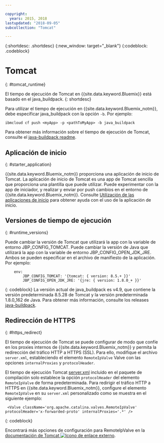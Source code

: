 ```yaml
---

copyright:
  years: 2015, 2018
lastupdated: "2018-09-05"
subcollection: "Tomcat"

---
```


{:shortdesc: .shortdesc}
{:new_window: target="_blank"}
{:codeblock: .codeblock}


# Tomcat
{: #tomcat_runtime}

El tiempo de ejecución de Tomcat en {{site.data.keyword.Bluemix}} está basado en el java_buildpack.
{: shortdesc}

Para utilizar el tiempo de ejecución en {{site.data.keyword.Bluemix_notm}}, debe especificar java_buildpack con la opción `-b`. Por ejemplo:

```
ibmcloud cf push <myApp> -p <pathToMyApp> -b java_buildpack
```

Para obtener más información sobre el tiempo de ejecución de Tomcat, consulte el
[java-buildpack readme](https://github.com/cloudfoundry/java-buildpack/blob/master/README.md).

## Aplicación de inicio
{: #starter_application}

{{site.data.keyword.Bluemix_notm}} proporciona una aplicación de inicio de Tomcat.  La aplicación de inicio de Tomcat es una app de Tomcat sencilla que proporciona una plantilla que puede utilizar. Puede experimentar con la app de iniciador, y realizar y enviar por push cambios en el entorno de {{site.data.keyword.Bluemix_notm}}. Consulte [Utilización de las aplicaciones de inicio](../common/starter_app_usage.html) para obtener ayuda con el uso de la aplicación de inicio.

## Versiones de tiempo de ejecución
{: #runtime_versions}

Puede cambiar la versión de Tomcat que utilizará la app con la variable de entorno JBP_CONFIG_TOMCAT.
Puede cambiar la versión de Java que utilizará la app con la variable de entorno JBP_CONFIG_OPEN_JDK_JRE.
Ambos se pueden especificar en el archivo de manifiesto de la aplicación.  Por ejemplo:
```
    env:
        JBP_CONFIG_TOMCAT: '{tomcat: { version: 8.5.+ }}'
        JBP_CONFIG_OPEN_JDK_JRE: '{jre: { version: 1.8.0_+ }}'
```
{: codeblock}
La versión actual de java_buildpack es v4.9, que contiene la versión predeterminada 8.5.28 de Tomcat y la versión predeterminada 1.8.0_162 de Java.
Para obtener más información, consulte los releases [java-buildpack](https://github.com/cloudfoundry/java-buildpack/releases/tag/v4.9).

## Redirección de HTTPS
{: #https_redirect}

El tiempo de ejecución de Tomcat se puede configurar de modo que confíe en los proxies internos de {{site.data.keyword.Bluemix_notm}} y permita la redirección del tráfico HTTP a HTTPS (SSL).
Para ello, modifique el archivo `server.xml`, estableciendo el elemento `RemoteIpValve` Valve con las opciones `internalProxies` y `protocolHeader`.

El tiempo de ejecución Tomcat [server.xml](https://github.com/cloudfoundry/java-buildpack/blob/master/resources/tomcat/conf/server.xml) incluido en el paquete de compilación solo establece la opción `protocolHeader` del elemento `RemoteIpValve` de forma predeterminada.  Para redirigir el tráfico HTTP a HTTPS en {{site.data.keyword.Bluemix_notm}}, configure el elemento `RemoteIpValve` en su `server.xml` personalizado como se muestra en el siguiente ejemplo:

```
 <Valve className='org.apache.catalina.valves.RemoteIpValve' protocolHeader='x-forwarded-proto' internalProxies='.*' />
```
{: codeblock}

Encontrará más opciones de configuración para RemoteIpValve en la [documentación de Tomcat ![Icono de enlace externo](../../icons/launch-glyph.svg "Icono de enlace externo")](https://tomcat.apache.org/tomcat-8.5-doc/api/org/apache/catalina/valves/RemoteIpValve.html).
